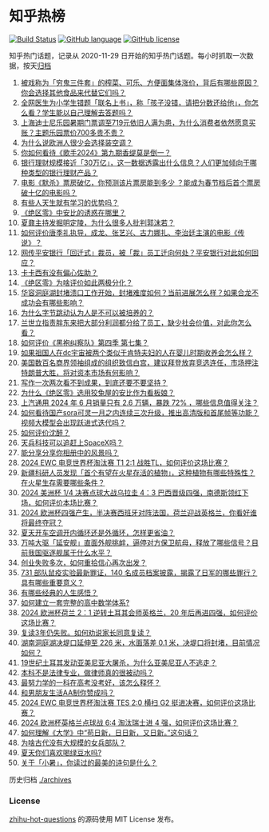 # 知乎热榜
[![Build Status](https://github.com/ToWeLong/zhihu-hot-questions/workflows/CI/badge.svg)](https://github.com/ToWeLong/zhihu-hot-questions/actions)
[![GitHub language](https://img.shields.io/badge/language-golang-orange.svg)](https://golang.org/)
[![GitHub license](https://img.shields.io/github/license/ToWeLong/zhihu-hot-questions)](https://github.com/ToWeLong/zhihu-hot-questions/blob/main/LICENSE)

知乎热门话题，记录从 2020-11-29 日开始的知乎热门话题。每小时抓取一次数据，按天[归档](./archives)

<!-- BEGIN -->

1. [被戏称为「穷鬼三件套」的榨菜、可乐、方便面集体涨价，背后有哪些原因？你会选择其他食品来代替它们吗？](https://www.zhihu.com/question/660897910)
1. [全网医生为小学生错题「联名上书」，称「孩子没错，请把分数还给他」，你怎么看？学生能以自己理解去答题吗？](https://www.zhihu.com/question/660910227)
1. [上海迪士尼乐园暑期门票调至719元依旧人满为患，为什么消费者依然愿意买账？主题乐园票价700多贵不贵？](https://www.zhihu.com/question/660795896)
1. [为什么说欧洲人很少会选择装空调？](https://www.zhihu.com/question/566738971)
1. [你如何看待《歌手2024》第九期香缇莫是倒一？](https://www.zhihu.com/question/660848734)
1. [银行理财规模接近「30万亿」，这一数据透露出什么信息？人们更加倾向于哪种类型的银行理财产品？](https://www.zhihu.com/question/660887505)
1. [电影《默杀》票房破亿，你预测该片票房能到多少 ？能成为春节档后首个票房破十亿的电影吗？](https://www.zhihu.com/question/660807474)
1. [有些人天生就有学习的优势吗？](https://www.zhihu.com/question/660102100)
1. [《绝区零》中安比的诱惑在哪里？](https://www.zhihu.com/question/660695829)
1. [夏鼐主持发掘明定陵，为什么很多人批判郭沫若？](https://www.zhihu.com/question/660440545)
1. [如何评价唐季礼执导，成龙、张艺兴、古力娜扎、李治廷主演的电影《传说》？](https://www.zhihu.com/question/660790194)
1. [网传平安银行「回迁式」裁员，被「裁」员工迁向何处？平安银行对此如何回应？](https://www.zhihu.com/question/660897241)
1. [卡卡西有没有偏心佐助？](https://www.zhihu.com/question/314577546)
1. [《绝区零》为啥评价如此两极分化？](https://www.zhihu.com/question/660791312)
1. [华容洞庭湖封堵溃口工作开始，封堵难度如何？当前进展怎么样？如果合龙不成功会有哪些影响？](https://www.zhihu.com/question/660883405)
1. [为什么字节跳动认为人是不可以被培养的？](https://www.zhihu.com/question/655436614)
1. [兰世立指责胖东来把大部分利润都分给了员工，缺少社会价值，对此你怎么看？](https://www.zhihu.com/question/660921714)
1. [如何评价《黑袍纠察队》第四季 第七集？](https://www.zhihu.com/question/660810203)
1. [如果祖国人在dc宇宙被两个类似于肯特夫妇的人在婴儿时期收养会怎么样？](https://www.zhihu.com/question/660652305)
1. [美国数百名商界领袖组成的组织致信白宫，建议拜登放弃竞选连任，市场押注特朗普大胜，将对资本市场有何影响？](https://www.zhihu.com/question/660893472)
1. [写作一次两次看不到成果，到底还要不要坚持？](https://www.zhihu.com/question/660562808)
1. [为什么《绝区零》选用狡兔屋的安比作为看板娘？](https://www.zhihu.com/question/660803528)
1. [上汽通用 2024 年 6 月销量只有 2.6 万辆，暴跌 72% ，哪些信息值得关注？](https://www.zhihu.com/question/660816929)
1. [如何看待国产sora可灵一月之内连续三次升级，推出高清版和首尾帧等功能？视频大模型会出现跃进式迭代吗？](https://www.zhihu.com/question/660925118)
1. [如何评价沈醉？](https://www.zhihu.com/question/52606976)
1. [天兵科技可以追赶上SpaceX吗？](https://www.zhihu.com/question/660609368)
1. [能分享分享你相册中的风景吗？](https://www.zhihu.com/question/660759619)
1. [2024 EWC 电竞世界杯淘汰赛 T1 2:1 战胜TL，如何评价这场比赛？](https://www.zhihu.com/question/660930978)
1. [新疆科研人员发现「首个有望在火星存活的植物」，这种植物有哪些特殊性？在火星生存需要哪些条件？](https://www.zhihu.com/question/660914698)
1. [2024 美洲杯 1/4 决赛点球大战乌拉圭 4：3 巴西晋级四强，南德斯领红下场，如何评价本场比赛？](https://www.zhihu.com/question/660956795)
1. [2024 欧洲杯四强产生，半决赛西班牙对阵法国，荷兰迎战英格兰，你看好谁将最终夺冠？](https://www.zhihu.com/question/660952649)
1. [夏天开车空调开内循环还是外循环，怎样更省油？](https://www.zhihu.com/question/658816195)
1. [万吨大驱「延安舰」直面外舰挑衅，逼停对方保卫航母，释放了哪些信号？目前我国驱逐舰属于什么水平？](https://www.zhihu.com/question/660895313)
1. [创业失败多次，如何重拾信心再次出发？](https://www.zhihu.com/question/660110166)
1. [731 部队鼠疫实验最新罪证，140 名成员档案披露，揭露了日军的哪些罪行？具有哪些重要意义？](https://www.zhihu.com/question/660879188)
1. [有哪些经典的人生感悟？](https://www.zhihu.com/question/655592171)
1. [如何建立一套完整的高中数学体系?](https://www.zhihu.com/question/660660071)
1. [2024 欧洲杯荷兰 2：1 逆转土耳其会师英格兰，20 年后再进四强，如何评价这场比赛？](https://www.zhihu.com/question/660706882)
1. [复读3年仍失败。如何劝说家长同意复读？](https://www.zhihu.com/question/660705349)
1. [湖南洞庭湖决堤口延伸至 226 米，水面落差 0.1 米，决堤口将封堵，目前情况如何？](https://www.zhihu.com/question/660838142)
1. [19世纪土耳其发动亚美尼亚大屠杀，为什么亚美尼亚人不逃走？](https://www.zhihu.com/question/424543184)
1. [本科不是法律专业，做律师真的很被动吗？](https://www.zhihu.com/question/660327906)
1. [最努力学的一科在高考没考好，该怎么释怀？](https://www.zhihu.com/question/660837398)
1. [和男朋友生活AA制你赞成吗？](https://www.zhihu.com/question/660701532)
1. [2024 EWC 电竞世界杯淘汰赛 TES 2:0 横扫 G2 挺进决赛，如何评价这场比赛？](https://www.zhihu.com/question/660932423)
1. [2024 欧洲杯英格兰点球战 6:4 淘汰瑞士进 4 强，如何评价这场比赛？](https://www.zhihu.com/question/660706870)
1. [如何理解《大学》中“苟日新，日日新，又日新。”这句话？](https://www.zhihu.com/question/32285889)
1. [为啥古代没有大规模的女兵部队？](https://www.zhihu.com/question/660759305)
1. [夏天你们喜欢喝绿豆水吗?](https://www.zhihu.com/question/659592687)
1. [关于「小暑」，你读过的最美的诗句是什么？](https://www.zhihu.com/question/660518825)

<!-- END -->

历史归档 [./archives](./archives)


### License
[zhihu-hot-questions](https://github.com/towelong/zhihu-hot-questions) 的源码使用 MIT License 发布。